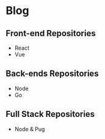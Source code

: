 # Blog
## Front-end Repositories
- React
- Vue

## Back-ends Repositories
- Node
- Go

## Full Stack Repositories
- Node & Pug
